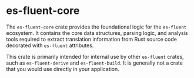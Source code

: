 # es-fluent-core

The `es-fluent-core` crate provides the foundational logic for the `es-fluent` ecosystem. It contains the core data structures, parsing logic, and analysis tools required to extract translation information from Rust source code decorated with `es-fluent` attributes.

This crate is primarily intended for internal use by other `es-fluent` crates, such as `es-fluent-derive` and `es-fluent-build`. It is generally not a crate that you would use directly in your application.
